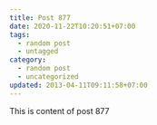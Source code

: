 ```yaml
---
title: Post 877
date: 2020-11-22T10:20:51+07:00
tags:
  - random post
  - untagged
category:
  - random post
  - uncategorized
updated: 2013-04-11T09:11:58+07:00
---
```

This is content of post 877